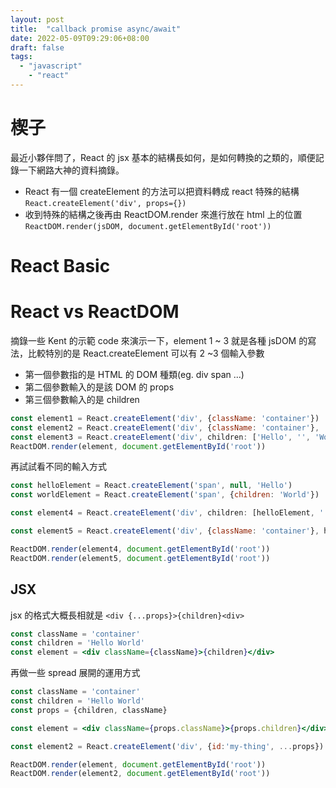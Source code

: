 ```yaml
---
layout: post
title:  "callback promise async/await"
date: 2022-05-09T09:29:06+08:00
draft: false
tags: 
  - "javascript"
	- "react"
---
```


# 楔子
最近小夥伴問了，React 的 jsx 基本的結構長如何，是如何轉換的之類的，順便記錄一下網路大神的資料摘錄。
- React 有一個 createElement 的方法可以把資料轉成 react 特殊的結構 `React.createElement('div', props={})`
- 收到特殊的結構之後再由 ReactDOM.render 來進行放在 html 上的位置 `ReactDOM.render(jsDOM, document.getElementById('root'))`

# React Basic
# React vs ReactDOM 

摘錄一些 Kent 的示範 code 來演示一下，element 1 ~ 3 就是各種 jsDOM 的寫法，比較特別的是 React.createElement 可以有 2 ~3 個輸入參數
- 第一個參數指的是 HTML 的 DOM 種類(eg. div span ...)
- 第二個參數輸入的是該 DOM 的 props
- 第三個參數輸入的是 children

```javascript
const element1 = React.createElement('div', {className: 'container'})
const element2 = React.createElement('div', {className: 'container'}, 'Hello', '', 'World')
const element3 = React.createElement('div', children: ['Hello', '', 'World'])
ReactDOM.render(element, document.getElementById('root'))
```

再試試看不同的輸入方式

```javascript
const helloElement = React.createElement('span', null, 'Hello')
const worldElement = React.createElement('span', {children: 'World'})

const element4 = React.createElement('div', children: [helloElement, '', worldElement]) // key pro

const element5 = React.createElement('div', {className: 'container'}, helloElement, '', worldElement ) 

ReactDOM.render(element4, document.getElementById('root'))
ReactDOM.render(element5, document.getElementById('root'))
```

## JSX

jsx 的格式大概長相就是 `<div {...props}>{children}<div>`

```jsx
const className = 'container'
const children = 'Hello World'
const element = <div className={className}>{children}</div>
```

再做一些 spread 展開的運用方式

```jsx
const className = 'container'
const children = 'Hello World'
const props = {children, className}

const element = <div className={props.className}>{props.children}</div>

const element2 = React.createElement('div', {id:'my-thing', ...props})

ReactDOM.render(element, document.getElementById('root'))
ReactDOM.render(element2, document.getElementById('root'))
```
